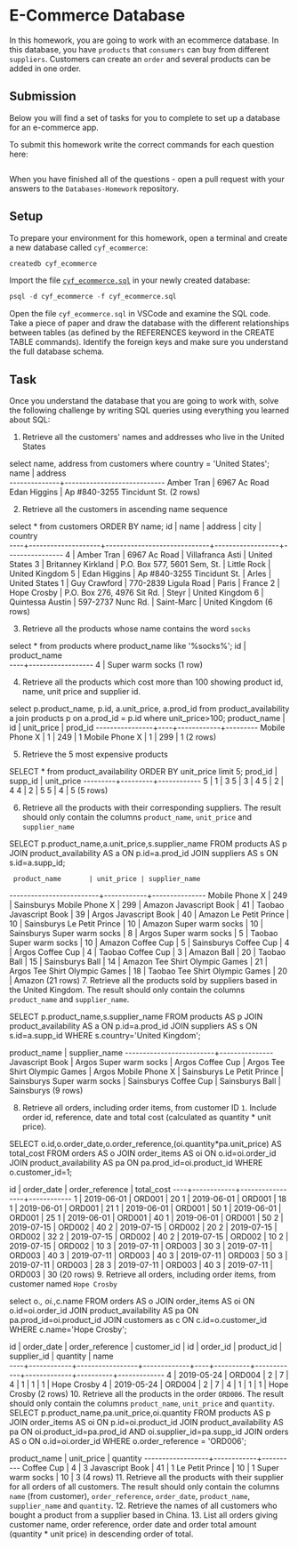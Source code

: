 # E-Commerce Database

In this homework, you are going to work with an ecommerce database. In this database, you have `products` that `consumers` can buy from different `suppliers`. Customers can create an `order` and several products can be added in one order.

## Submission

Below you will find a set of tasks for you to complete to set up a database for an e-commerce app.

To submit this homework write the correct commands for each question here:
```sql


```

When you have finished all of the questions - open a pull request with your answers to the `Databases-Homework` repository.

## Setup

To prepare your environment for this homework, open a terminal and create a new database called `cyf_ecommerce`:

```sql
createdb cyf_ecommerce
```

Import the file [`cyf_ecommerce.sql`](./cyf_ecommerce.sql) in your newly created database:

```sql
psql -d cyf_ecommerce -f cyf_ecommerce.sql
```

Open the file `cyf_ecommerce.sql` in VSCode and examine the SQL code. Take a piece of paper and draw the database with the different relationships between tables (as defined by the REFERENCES keyword in the CREATE TABLE commands). Identify the foreign keys and make sure you understand the full database schema.

## Task

Once you understand the database that you are going to work with, solve the following challenge by writing SQL queries using everything you learned about SQL:

1. Retrieve all the customers' names and addresses who live in the United States

 select name, address from customers where country = 'United States';
     name     |          address           
--------------+----------------------------
 Amber Tran   | 6967 Ac Road
 Edan Higgins | Ap #840-3255 Tincidunt St.
(2 rows)

2. Retrieve all the customers in ascending name sequence

select * from customers ORDER BY name;
 id |        name        |           address           |       city       |    country     
----+--------------------+-----------------------------+------------------+----------------
  4 | Amber Tran         | 6967 Ac Road                | Villafranca Asti | United States
  3 | Britanney Kirkland | P.O. Box 577, 5601 Sem, St. | Little Rock      | United Kingdom
  5 | Edan Higgins       | Ap #840-3255 Tincidunt St.  | Arles            | United States
  1 | Guy Crawford       | 770-2839 Ligula Road        | Paris            | France
  2 | Hope Crosby        | P.O. Box 276, 4976 Sit Rd.  | Steyr            | United Kingdom
  6 | Quintessa Austin   | 597-2737 Nunc Rd.           | Saint-Marc       | United Kingdom
(6 rows)

3. Retrieve all the products whose name contains the word `socks`

select * from products where  product_name like '%socks%';
 id |   product_name   
----+------------------
  4 | Super warm socks
(1 row)

4. Retrieve all the products which cost more than 100 showing product id, name, unit price and supplier id.

select p.product_name, p.id, a.unit_price, a.prod_id from product_availability a join products p on a.prod_id = p.id where unit_price>100; 
  product_name  | id | unit_price | prod_id 
----------------+----+------------+---------
 Mobile Phone X |  1 |        249 |       1
 Mobile Phone X |  1 |        299 |       1
(2 rows)



5. Retrieve the 5 most expensive products

SELECT * from product_availability ORDER BY unit_price limit 5;
 prod_id | supp_id | unit_price 
---------+---------+------------
       5 |       1 |          3
       5 |       3 |          4
       5 |       2 |          4
       4 |       2 |          5
       5 |       4 |          5
(5 rows)

6. Retrieve all the products with their corresponding suppliers. The result should only contain the columns `product_name`, `unit_price` and `supplier_name`

SELECT p.product_name,a.unit_price,s.supplier_name FROM products AS p JOIN product_availability AS a ON p.id=a.prod_id JOIN suppliers AS s ON s.id=a.supp_id;

     product_name       | unit_price | supplier_name 
-------------------------+------------+---------------
 Mobile Phone X          |        249 | Sainsburys
 Mobile Phone X          |        299 | Amazon
 Javascript Book         |         41 | Taobao
 Javascript Book         |         39 | Argos
 Javascript Book         |         40 | Amazon
 Le Petit Prince         |         10 | Sainsburys
 Le Petit Prince         |         10 | Amazon
 Super warm socks        |         10 | Sainsburys
 Super warm socks        |          8 | Argos
 Super warm socks        |          5 | Taobao
 Super warm socks        |         10 | Amazon
 Coffee Cup              |          5 | Sainsburys
 Coffee Cup              |          4 | Argos
 Coffee Cup              |          4 | Taobao
 Coffee Cup              |          3 | Amazon
 Ball                    |         20 | Taobao
 Ball                    |         15 | Sainsburys
 Ball                    |         14 | Amazon
 Tee Shirt Olympic Games |         21 | Argos
 Tee Shirt Olympic Games |         18 | Taobao
 Tee Shirt Olympic Games |         20 | Amazon
(21 rows)
7. Retrieve all the products sold by suppliers based in the United Kingdom. The result should only contain the columns `product_name` and `supplier_name`.

SELECT p.product_name,s.supplier_name FROM products AS p JOIN product_availability AS a ON p.id=a.prod_id JOIN suppliers AS s ON s.id=a.supp_id WHERE s.country='United Kingdom';

  product_name       | supplier_name 
-------------------------+---------------
 Javascript Book         | Argos
 Super warm socks        | Argos
 Coffee Cup              | Argos
 Tee Shirt Olympic Games | Argos
 Mobile Phone X          | Sainsburys
 Le Petit Prince         | Sainsburys
 Super warm socks        | Sainsburys
 Coffee Cup              | Sainsburys
 Ball                    | Sainsburys
(9 rows)

8. Retrieve all orders, including order items, from customer ID `1`. Include order id, reference, date and total cost (calculated as quantity * unit price).

SELECT o.id,o.order_date,o.order_reference,(oi.quantity*pa.unit_price) AS total_cost FROM orders AS o JOIN order_items AS oi ON o.id=oi.order_id JOIN product_availability AS pa ON pa.prod_id=oi.product_id WHERE o.customer_id=1;

id | order_date | order_reference | total_cost 
----+------------+-----------------+------------
  1 | 2019-06-01 | ORD001          |         20
  1 | 2019-06-01 | ORD001          |         18
  1 | 2019-06-01 | ORD001          |         21
  1 | 2019-06-01 | ORD001          |         50
  1 | 2019-06-01 | ORD001          |         25
  1 | 2019-06-01 | ORD001          |         40
  1 | 2019-06-01 | ORD001          |         50
  2 | 2019-07-15 | ORD002          |         40
  2 | 2019-07-15 | ORD002          |         20
  2 | 2019-07-15 | ORD002          |         32
  2 | 2019-07-15 | ORD002          |         40
  2 | 2019-07-15 | ORD002          |         10
  2 | 2019-07-15 | ORD002          |         10
  3 | 2019-07-11 | ORD003          |         30
  3 | 2019-07-11 | ORD003          |         40
  3 | 2019-07-11 | ORD003          |         40
  3 | 2019-07-11 | ORD003          |         50
  3 | 2019-07-11 | ORD003          |         28
  3 | 2019-07-11 | ORD003          |         40
  3 | 2019-07-11 | ORD003          |         30
(20 rows)
9. Retrieve all orders, including order items, from customer named `Hope Crosby`

select o.*, oi.*,c.name FROM orders AS o JOIN order_items AS oi ON o.id=oi.order_id JOIN product_availability AS pa ON pa.prod_id=oi.product_id JOIN customers as c ON c.id=o.customer_id WHERE c.name='Hope Crosby'; 

id | order_date | order_reference | customer_id | id | order_id | product_id | supplier_id | quantity |    name     
----+------------+-----------------+-------------+----+----------+------------+-------------+----------+-------------
  4 | 2019-05-24 | ORD004          |           2 |  7 |        4 |          1 |           1 |        1 | Hope Crosby
  4 | 2019-05-24 | ORD004          |           2 |  7 |        4 |          1 |           1 |        1 | Hope Crosby
(2 rows)
10. Retrieve all the products in the order `ORD006`. The result should only contain the columns `product_name`, `unit_price` and `quantity`.
SELECT p.product_name,pa.unit_price,oi.quantity FROM products AS p JOIN order_items AS oi ON p.id=oi.product_id JOIN product_availability AS pa ON oi.product_id=pa.prod_id AND oi.supplier_id=pa.supp_id JOIN orders AS o ON o.id=oi.order_id WHERE o.order_reference = 'ORD006';

 product_name   | unit_price | quantity 
------------------+------------+----------
 Coffee Cup       |          4 |        3
 Javascript Book  |         41 |        1
 Le Petit Prince  |         10 |        1
 Super warm socks |         10 |        3
(4 rows)
11. Retrieve all the products with their supplier for all orders of all customers. The result should only contain the columns `name` (from customer), `order_reference`, `order_date`, `product_name`, `supplier_name` and `quantity`.
12. Retrieve the names of all customers who bought a product from a supplier based in China.
13. List all orders giving customer name, order reference, order date and order total amount (quantity * unit price) in descending order of total.

